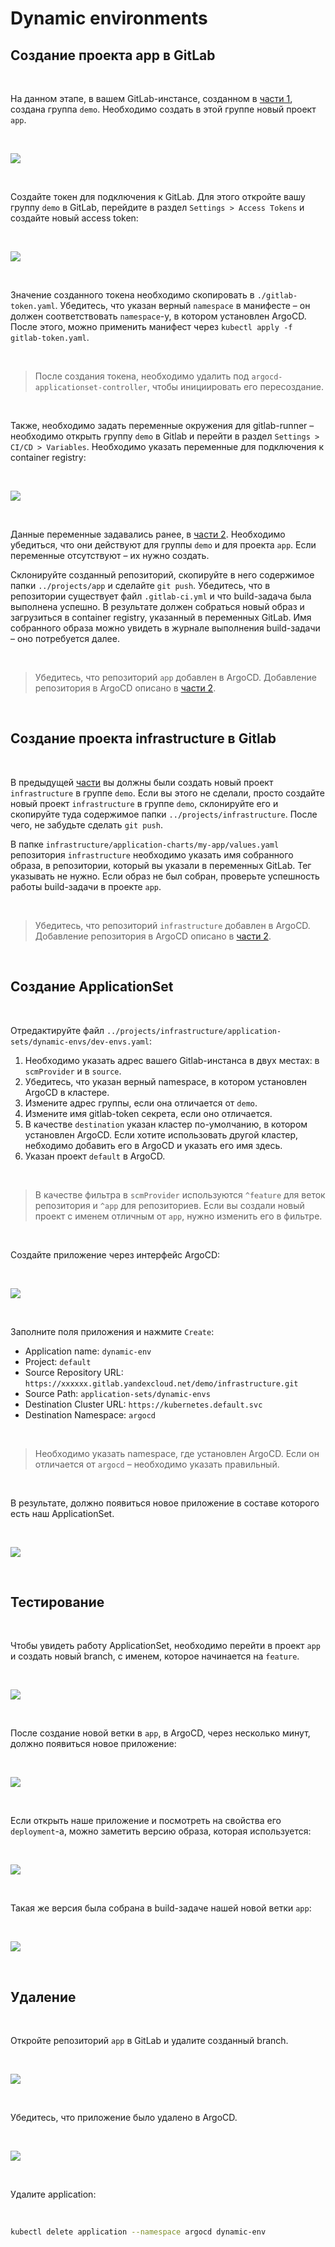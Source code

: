 # Dynamic environments

## Создание проекта app в GitLab

<br/>

На данном этапе, в вашем GitLab-инстансе, созданном в [части 1](./01-mk8s-gitlab), создана группа `demo`.
Необходимо создать в этой группе новый проект `app`.

<br/>

![](../img/gitlab05-01.png)

<br/>

Создайте токен для подключения к GitLab. Для этого откройте вашу группу `demo` в GitLab, перейдите в раздел `Settings > Access Tokens` и создайте новый access token:

<br/>

![](../img/gitlab05-02.png)

<br/>

Значение созданного токена необходимо скопировать в `./gitlab-token.yaml`. Убедитесь, что указан верный `namespace` в манифесте – он должен соответствовать `namespace`-у, в котором установлен ArgoCD. После этого, можно применить манифест через `kubectl apply -f gitlab-token.yaml`.

<br/>

> После создания токена, необходимо удалить под `argocd-applicationset-controller`, чтобы инициировать его пересоздание.

<br/>

Также, необходимо задать переменные окружения для gitlab-runner – необходимо открыть группу `demo` в Gitlab и перейти в раздел `Settings > CI/CD > Variables`. Необходимо указать переменные для подключения к container registry:

<br/>

![](../img/gitlab05-03.png)

<br/>

Данные переменные задавались ранее, в [части 2](./02-argocd). Необходимо убедиться, что они действуют для группы `demo` и для проекта `app`. Если переменные отсутствуют – их нужно создать.

Склонируйте созданный репозиторий, скопируйте в него содержимое папки `../projects/app` и сделайте `git push`. 
Убедитесь, что в репозитории существует файл `.gitlab-ci.yml` и что build-задача была выполнена успешно. В результате должен собраться новый образ и загрузиться в container registry, указанный в переменных GitLab. Имя собранного образа можно увидеть в журнале выполнения build-задачи – оно потребуется далее.

<br/>

> Убедитесь, что репозиторий `app` добавлен в ArgoCD. Добавление репозитория в ArgoCD описано в [части 2](../02-argocd/).

<br/>

## Создание проекта infrastructure в Gitlab

<br/>

В предыдущей [части](./04-secure-clusters) вы должны были создать новый проект `infrastructure` в группе `demo`.
Если вы этого не сделали, просто создайте новый проект `infrastructure` в группе `demo`, склонируйте его и скопируйте туда содержимое папки `../projects/infrastructure`. После чего, не забудьте сделать `git push`.

В папке `infrastructure/application-charts/my-app/values.yaml` репозитория `infrastructure` необходимо указать имя собранного образа, в репозитории, который вы указали в переменных GitLab. Тег указывать не нужно. Если образ не был собран, проверьте успешность работы build-задачи в проекте `app`.

<br/>

> Убедитесь, что репозиторий `infrastructure` добавлен в ArgoCD. Добавление репозитория в ArgoCD описано в [части 2](../02-argocd/).

<br/>

## Создание ApplicationSet

<br/>

Отредактируйте файл `../projects/infrastructure/application-sets/dynamic-envs/dev-envs.yaml`:

1. Необходимо указать адрес вашего Gitlab-инстанса в двух местах: в `scmProvider` и в `source`.
2. Убедитесь, что указан верный namespace, в котором установлен ArgoCD в кластере.
2. Измените адрес группы, если она отличается от `demo`.
3. Измените имя gitlab-token секрета, если оно отличается.
4. В качестве `destination` указан кластер по-умолчанию, в котором установлен ArgoCD. Если хотите использовать другой кластер, небходимо добавить его в ArgoCD и указать его имя здесь.
5. Указан проект `default` в ArgoCD.

<br/>

> В качестве фильтра в `scmProvider` используются `^feature` для веток репозитория и `^app` для репозиториев. Если вы создали новый проект с именем отличным от `app`, нужно изменить его в фильтре.

<br/>

Создайте приложение через интерфейс ArgoCD:

<br/>

![](../img/gitlab05-10.png)

<br/>

Заполните поля приложения и нажмите `Create`:
- Application name: `dynamic-env`
- Project: `default`
- Source Repository URL: `https://xxxxxx.gitlab.yandexcloud.net/demo/infrastructure.git`
- Source Path: `application-sets/dynamic-envs`
- Destination Cluster URL: `https://kubernetes.default.svc`
- Destination Namespace: `argocd`

<br/>

> Необходимо указать namespace, где установлен ArgoCD. Если он отличается от `argocd` – необходимо указать правильный.

<br/>

В результате, должно появиться новое приложение в составе которого есть наш ApplicationSet.

<br/>

![](../img/gitlab05-11.png)

<br/>

## Тестирование

<br/>

Чтобы увидеть работу ApplicationSet, необходимо перейти в проект `app` и создать новый branch, с именем, которое начинается на `feature`.

<br/>

![](../img/gitlab05-04.png)

<br/>

После создание новой ветки в `app`, в ArgoCD, через несколько минут, должно появиться новое приложение:

<br/>

![](../img/gitlab05-05.png)

<br/>

Если открыть наше приложение и посмотреть на свойства его `deployment`-а, можно заметить версию образа, которая используется:

<br/>

![](../img/gitlab05-06.png)

<br/>

Такая же версия была собрана в build-задаче нашей новой ветки `app`:

<br/>

![](../img/gitlab05-07.png)

<br/>

## Удаление

<br/>

Откройте репозиторий `app` в GitLab и удалите созданный branch.

<br/>

![](../img/gitlab05-08.png)

<br/>

Убедитесь, что приложение было удалено в ArgoCD.

<br/>

![](../img/gitlab05-09.png)

<br/>

Удалите application:

<br/>

```bash
kubectl delete application --namespace argocd dynamic-env
```
